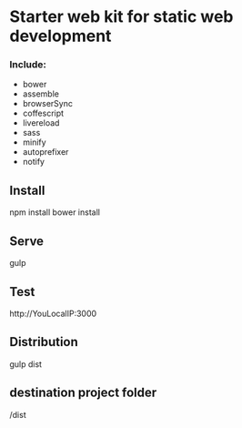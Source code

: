 Starter web kit for static web development
============

### Include:
* bower
* assemble
* browserSync
* coffescript
* livereload
* sass
* minify
* autoprefixer
* notify

## Install
npm install
bower install

## Serve
gulp

## Test
http://YouLocalIP:3000

## Distribution
gulp dist

## destination project folder
/dist

